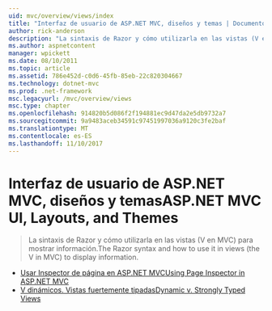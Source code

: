 ```yaml
---
uid: mvc/overview/views/index
title: "Interfaz de usuario de ASP.NET MVC, diseños y temas | Documentos de Microsoft"
author: rick-anderson
description: "La sintaxis de Razor y cómo utilizarla en las vistas (V en MVC) para mostrar información."
ms.author: aspnetcontent
manager: wpickett
ms.date: 08/10/2011
ms.topic: article
ms.assetid: 786e452d-c0d6-45fb-85eb-22c820304667
ms.technology: dotnet-mvc
ms.prod: .net-framework
msc.legacyurl: /mvc/overview/views
msc.type: chapter
ms.openlocfilehash: 914820b5d086f2f194881ec9d47da2e5db9732a7
ms.sourcegitcommit: 9a9483aceb34591c97451997036a9120c3fe2baf
ms.translationtype: MT
ms.contentlocale: es-ES
ms.lasthandoff: 11/10/2017
---
```

<a name="aspnet-mvc-ui-layouts-and-themes"></a><span data-ttu-id="e85b9-103">Interfaz de usuario de ASP.NET MVC, diseños y temas</span><span class="sxs-lookup"><span data-stu-id="e85b9-103">ASP.NET MVC UI, Layouts, and Themes</span></span>
====================
> <span data-ttu-id="e85b9-104">La sintaxis de Razor y cómo utilizarla en las vistas (V en MVC) para mostrar información.</span><span class="sxs-lookup"><span data-stu-id="e85b9-104">The Razor syntax and how to use it in views (the V in MVC) to display information.</span></span>


- [<span data-ttu-id="e85b9-105">Usar Inspector de página en ASP.NET MVC</span><span class="sxs-lookup"><span data-stu-id="e85b9-105">Using Page Inspector in ASP.NET MVC</span></span>](using-page-inspector-in-aspnet-mvc.md)
- [<span data-ttu-id="e85b9-106">V dinámicos. Vistas fuertemente tipadas</span><span class="sxs-lookup"><span data-stu-id="e85b9-106">Dynamic v. Strongly Typed Views</span></span>](dynamic-v-strongly-typed-views.md)
